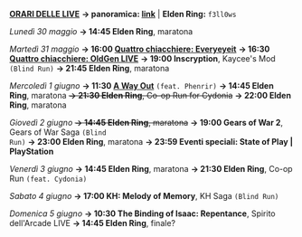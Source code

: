 <b><u>ORARI DELLE LIVE</u></b>
<b>→ panoramica: <a href="https://trello.com/b/iKwdSGf3/sabaku">link</a></b> | <b>Elden Ring:</b> <code>f3ll0ws</code>

<i>Lunedì 30 maggio</i>
<b>→ 14:45 Elden Ring</b>, maratona

<i>Martedì 31 maggio</i>
<b>→ 16:00 <a href="https://www.twitch.tv/everyeyeit">Quattro chiacchiere: Everyeyeit</a></b>
<b>→ 16:30 <a href="https://www.twitch.tv/oldgenproject">Quattro chiacchiere: OldGen LIVE</a></b>
<b>→ 19:00 Inscryption</b>, Kaycee's Mod <code>(Blind Run)</code>
<b>→ 21:45 Elden Ring</b>, maratona

<i>Mercoledì 1 giugno</i>
<b>→ 11:30 <a href="https://www.twitch.tv/phenrir_mailoki">A Way Out</a></b> <code>(feat. Phenrir)</code>
<b>→ 14:45 Elden Ring</b>, maratona
<s><b>→ 21:30 Elden Ring</b>, Co-op Run for Cydonia</s>
<b>→ 22:00 Elden Ring</b>, maratona

<i>Giovedì 2 giugno</i>
<s><b>→ 14:45 Elden Ring</b>, maratona</s>
<b>→ 19:00 Gears of War 2</b>, Gears of War Saga <code>(Blind Run)</code>
<b>→ 23:00 Elden Ring</b>, maratona
<b>→ 23:59 Eventi speciali: State of Play | PlayStation</b>

<i>Venerdì 3 giugno</i>
<b>→ 14:45 Elden Ring</b>, maratona
<b>→ 21:30 Elden Ring</b>, Co-op Run <code>(feat. Cydonia)</code>

<i>Sabato 4 giugno</i>
<b>→ 17:00 KH: Melody of Memory</b>, KH Saga <code>(Blind Run)</code>

<i>Domenica 5 giugno</i>
<b>→ 10:30 The Binding of Isaac: Repentance</b>, Spirito dell'Arcade LIVE
<b>→ 14:45 Elden Ring</b>, finale?

